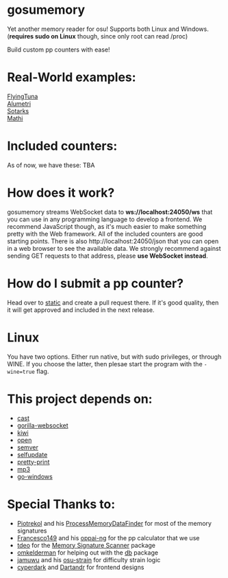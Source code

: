 # gosumemory
Yet another memory reader for osu! Supports both Linux and Windows. (**requires sudo on Linux** though, since only root can read /proc)

Build custom pp counters with ease!


# Real-World examples:
[FlyingTuna](https://www.twitch.tv/flyingtuna/clip/TransparentObliviousHawkAMPEnergyCherry)\
[Alumetri](https://www.twitch.tv/alumetri/clip/WonderfulVenomousCougarGrammarKing)\
[Sotarks](https://youtu.be/cRlSIOYkZbM?t=26)\
[Mathi](https://www.youtube.com/watch?v=rtmKxbnCQtA)

# Included counters:
As of now, we have these:
TBA


# How does it work?
gosumemory streams WebSocket data to **ws://localhost:24050/ws** that you can use in any programming language to develop a frontend. We recommend JavaScript though, as it's much easier to make something pretty with the Web framework. All of the included counters are good starting points. There is also http://localhost:24050/json that you can open in a web browser to see the available data. We strongly recommend against sending GET requests to that address, please **use WebSocket instead**.


# How do I submit a pp counter?
Head over to [static](https://github.com/l3lackShark/static) and create a pull request there. If it's good quality, then it will get approved and included in the next release.

# Linux
You have two options. Either run native, but with sudo privileges, or through WINE. If you choose the latter, then plesae start the program with the `-wine=true` flag.

# This project depends on:
* [cast](https://github.com/spf13/cast)
* [gorilla-websocket](https://github.com/gorilla/websocket)
* [kiwi](https://github.com/l3lackShark/kiwi)
* [open](https://github.com/skratchdot/open-golang)
* [semver](https://github.com/blang/semver)
* [selfupdate](https://github.com/rhysd/go-github-selfupdate)
* [pretty-print](https://github.com/k0kubun/pp)
* [mp3](https://github.com/tcolgate/mp3)
* [go-windows](https://github.com/elastic/go-windows)

# Special Thanks to:
* [Piotrekol](https://github.com/Piotrekol/) and his [ProcessMemoryDataFinder](https://github.com/Piotrekol/ProcessMemoryDataFinder) for most of the memory signatures
* [Francesco149](https://github.com/Francesco149) and his [oppai-ng](https://github.com/Francesco149/oppai-ng) for the pp calculator that we use
* [tdeo](https://github.com/tadeokondrak) for the [Memory Signature Scanner](https://github.com/l3lackShark/gosumemory/tree/master/mem) package  
* [omkelderman](https://github.com/omkelderman) for helping out with the [db](https://github.com/l3lackShark/gosumemory/tree/master/db) package
* [jamuwu](https://github.com/jamuwu/osu-strain) and his [osu-strain](https://github.com/jamuwu/osu-strain) for difficulty strain logic
* [cyperdark](https://github.com/cyperdark) and [Dartandr](https://github.com/Dartandr) for frontend designs
